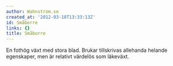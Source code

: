 ```yaml
---
author: Wahnstrom.se
created_at: '2012-03-18T13:33:13Z'
id: Småborre
links: {}
title: Småborre
---
```


En fothög växt med stora blad. Brukar tillskrivas allehanda helande egenskaper, men är relativt
värdelös som läkeväxt.